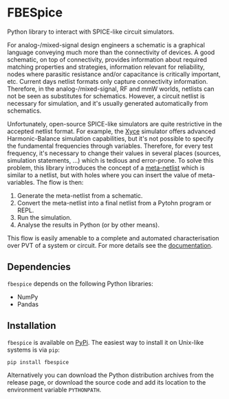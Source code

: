 <!--
SPDX-FileCopyrightText: 2025 Federico Beffa <beffa@fbengineering.ch>

SPDX-License-Identifier: CC-BY-4.0
-->

# FBESpice

Python library to interact with SPICE-like circuit simulators.

For analog-/mixed-signal design engineers a schematic is a graphical language conveying much more than the connectivity of devices. A good schematic, on top of connectivity, provides information about required matching properties and strategies, information relevant for reliability, nodes where parasitic resistance and/or capacitance is critically important, etc. 
Current days netlist formats only capture connectivity information. Therefore, in the analog-/mixed-signal, RF and mmW worlds, netlists can not be seen as substitutes for schematics. However, a circuit netlist is necessary for simulation, and it's usually generated automatically from schematics.

Unfortunately, open-source SPICE-like simulators are quite restrictive in the accepted netlist format. For example, the [Xyce](https://xyce.sandia.gov) simulator offers advanced Harmonic-Balance simulation capabilities, but it's not possible to specify the fundamental frequencies through variables. Therefore, for every test frequency, it's necessary to change their values in several places (sources, simulation statements, ...) which is tedious and error-prone. To solve this problem, this library introduces the concept of a [meta-netlist](https://fbengineering.gitlab.io/fbespice/intro.html) which is similar to a netlist, but with holes where you can insert the value of meta-variables. The flow is then:

1. Generate the meta-netlist from a schematic.
2. Convert the meta-netlist into a final netlist from a Pytohn program or REPL.
3. Run the simulation.
4. Analyse the results in Python (or by other means).

This flow is easily amenable to a complete and automated characterisation over PVT of a system or circuit. For more details see the [documentation](https://fbengineering.gitlab.io/fbespice).

Dependencies
------------

`fbespice` depends on the following Python libraries:

* NumPy
* Pandas

Installation
------------

`fbespice` is available on [PyPi](https://pypi.org/). The easiest way to install it on Unix-like systems is via `pip`:

```bash
pip install fbespice
```

Alternatively you can download the Python distribution archives from the release page, or download the source code and add its location to the environment variable `PYTHONPATH`.

